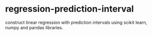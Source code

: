# regression-prediction-interval
construct linear regression with prediction intervals using scikit learn, numpy and pandas libraries.
